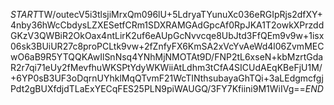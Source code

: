 $START$TW/outecV5i3tlsjiMrxQm096lU+5LdryaTYunuXc036eRGIpRjs2dfXY+4nby36hWcCbdysLZXESetfCRm1SDXRAMGAdGpcAf0RpJKA1T2owkXPrzddGKzV3QWBiR2OkOax4ntLirK2uf6eAUpGcNvvcqe8UbJtd3FfQEm9v9w+1isx06sk3BUiUR27c8proPCLtk9vw+2fZnfyFX6KmSA2xVcYvAeWd4l06ZvmMECwO6aB9R5YTQQKAwIlSnNsq4YNhMjNMOTAt9D/FNP2tL6xseN+kbMzrtGdaR2r7qi71eUy2fMevfhuWKSPtYdyWKWiiAtLdhm3tCfA4SICUdAEqKBeFjU1M/+6YP0sB3UF3oDqrnUYhklMqQTvmF21WcTINthsubayaGhTQi+3aLEdgmcfgjPdt2gBUXfdjdTLaExYECqFES25PLN9piWAUGQ/3FY7Kfiini9M1WiIVg==$END$